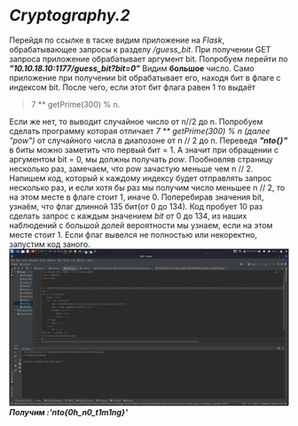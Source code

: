 # *Cryptography.2*
Перейдя по ссылке в таске видим приложение на *Flask*, обрабатывающее запросы к разделу */guess_bit*. При получении GET запроса приложение обрабатывает аргумент bit. Попробуем перейти по ***"10.10.18.10:1177/guess_bit?bit=0"***
Видим **большое** число. Само приложение при получении bit обрабатывает его, находя бит в флаге с индексом bit. После чего, если этот бит флага равен 1 то выдаёт 
> 7 ** getPrime(300) % n. 

Если же нет, то выводит случайное число от n//2 до n.
Попробуем сделать программу которая отличает *7 ** getPrime(300) % n (далее "pow")* от случайного числа в диапозоне от n // 2 до n.
Переведя ***"nto{}"*** в биты можно заметить что первый бит = 1. А значит при обращении с аргументом bit = 0, мы должны получать *pow*.
Пообновляв страницу несколько раз, замечаем, что pow зачастую меньше чем n // 2.
Напишем код, который к каждому индексу будет отправлять запрос несколько раз, и если хотя бы раз мы получим число меньшее n // 2, то на этом месте в флаге стоит 1, иначе 0.
Поперебирав значения bit, узнаём, что флаг длинной 135 бит(от 0 до 134).
Код пробует 10 раз сделать запрос с каждым значением *bit* от 0 до 134, из наших наблюдений с большой долей вероятности мы узнаем, если на этом месте стоит 1. 
Если флаг вывелся не полностью или некоректно, запустим код заного.
![](https://github.com/Jacute/NTO-user18/blob/main/Crypto2/screenshot.png?raw=true)
***Получим :'nto{0h_n0_t1m1ng}'***
